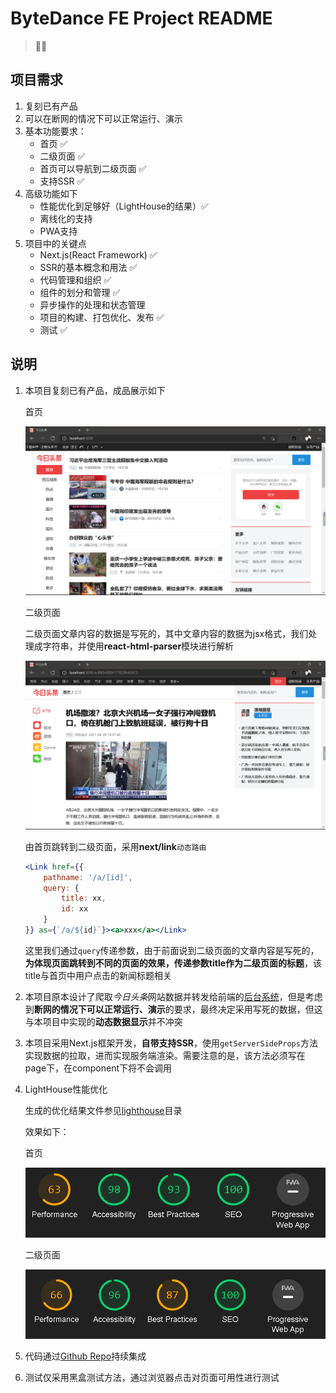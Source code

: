 # ByteDance FE Project README

> 👨‍💻

## 项目需求

1. 复刻已有产品
2. 可以在断网的情况下可以正常运行、演示
3. 基本功能要求：
    - 首页 ✅
    - 二级页面 ✅
    - 首页可以导航到二级页面 ✅
    - 支持SSR ✅
4. 高级功能如下
    - 性能优化到足够好（LightHouse的结果）✅
    - 离线化的支持
    - PWA支持
5. 项目中的关键点
    - Next.js(React Framework) ✅
    - SSR的基本概念和用法 ✅
    - 代码管理和组织 ✅
    - 组件的划分和管理 ✅
    - 异步操作的处理和状态管理
    - 项目的构建、打包优化、发布 ✅
    - 测试 ✅

## 说明

1. 本项目复刻已有产品，成品展示如下

    首页

    ![首页](README.assets/image-index.png)

    二级页面

    二级页面文章内容的数据是写死的，其中文章内容的数据为jsx格式，我们处理成字符串，并使用**react-html-parser**模块进行解析

    ![二级页面](README.assets/image-page2.png)

    由首页跳转到二级页面，采用**next/link**`动态路由`

    ```jsx
    <Link href={{
        pathname: '/a/[id]',
        query: {
            title: xx,
            id: xx
        }
    }} as={`/a/${id}`}><a>xxx</a></Link>
    ```

    这里我们通过`query`传递参数，由于前面说到二级页面的文章内容是写死的，**为体现页面跳转到不同的页面的效果，传递参数title作为二级页面的标题**，该title与首页中用户点击的新闻标题相关

2. 本项目原本设计了爬取*今日头条*网站数据并转发给前端的[后台系统](../lesson-3-homework/Spider/server.js)，但是考虑到**断网的情况下可以正常运行、演示**的要求，最终决定采用写死的数据，但这与本项目中实现的**动态数据显示**并不冲突

3. 本项目采用Next.js框架开发，**自带支持SSR**，使用`getServerSideProps`方法实现数据的拉取，进而实现服务端渲染。需要注意的是，该方法必须写在page下，在component下将不会调用

4. LightHouse性能优化

    生成的优化结果文件参见[lighthouse](./lighthouse/)目录

    效果如下：

    首页

    ![lighthouse-index](README.assets/image-index-lighthouse.png)

    二级页面

    ![lighthouse-a](README.assets/image-page2-lighthouse.png)

5. 代码通过[Github Repo](https://github.com/Laffery/ByteDance-Frontend/tree/master/project)持续集成

6. 测试仅采用黑盒测试方法，通过浏览器点击对页面可用性进行测试
